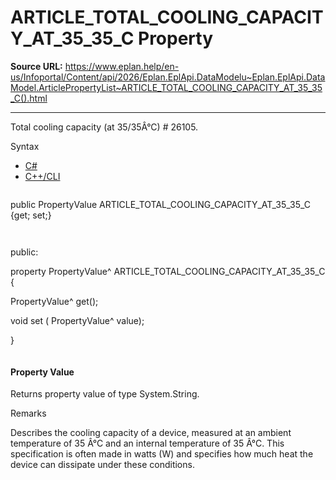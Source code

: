 # ARTICLE_TOTAL_COOLING_CAPACITY_AT_35_35_C Property

**Source URL:** https://www.eplan.help/en-us/Infoportal/Content/api/2026/Eplan.EplApi.DataModelu~Eplan.EplApi.DataModel.ArticlePropertyList~ARTICLE_TOTAL_COOLING_CAPACITY_AT_35_35_C().html

---

Total cooling capacity (at 35/35Â°C) # 26105.

Syntax

- [C#](#i-syntax-CS)
- [C++/CLI](#i-syntax-CPP2005)

```
```
public PropertyValue ARTICLE_TOTAL_COOLING_CAPACITY_AT_35_35_C {get; set;}
```
```

```
```
public:

property PropertyValue^ ARTICLE_TOTAL_COOLING_CAPACITY_AT_35_35_C {

   PropertyValue^ get();

   void set (    PropertyValue^ value);

}
```
```

#### Property Value

Returns property value of type System.String.

Remarks

Describes the cooling capacity of a device, measured at an ambient temperature of 35 Â°C and an internal temperature of 35 Â°C. This specification is often made in watts (W) and specifies how much heat the device can dissipate under these conditions.

